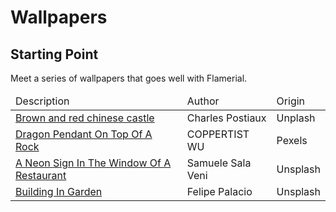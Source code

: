 <h1>Wallpapers</h1>
	<h2>Starting Point</h2>
		<p>Meet a series of wallpapers that goes well with Flamerial.</p>
		<table>
			<thead>
				<tr>
					<td>Description</td>
					<td>Author</td>
					<td>Origin</td>
				</tr>
			</thead>
			<tbody>
				<tr>
					<td><a href="https://unsplash.com/photos/i9Kfzb9idZo">Brown and red chinese castle</a></td>
					<td>Charles Postiaux</td>
					<td>Unplash</td>
				</tr>
				<tr>
					<td><a href="https://www.pexels.com/photo/dragon-pendant-16030709/">Dragon Pendant On Top Of A Rock</a></td>
					<td>COPPERTIST WU</td>
					<td>Pexels</td>
				</tr>
				<tr>
					<td><a href="https://unsplash.com/photos/wtKkegYKdGg">A Neon Sign In The Window Of A Restaurant</a></td>
					<td>Samuele Sala Veni</td>
					<td>Unsplash</td>
				</tr>
				<tr>
					<td><a href="https://unsplash.com/photos/b8PmGnGNHGc">Building In Garden</a></td>
					<td>Felipe Palacio</td>
					<td>Unsplash</td>
				</tr>
			</tbody>
		</table>
